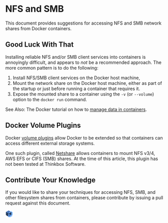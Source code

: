 # NFS and SMB #

This document provides suggestions for accessing NFS and SMB network shares from Docker containers.


## Good Luck With That ##

Installing reliable NFS and/or SMB client services into containers is annoyingly difficult, and appears to *not* be a 
recommended approach.  The more common pattern is to do the following:

1. Install NFS/SMB client services on the Docker host machine,
2. Mount the network share on the Docker host machine, either as part of the startup or just before running a container 
that requires it.
3. Expose the mounted share to a container using the ```-v``` (or ```--volume```) option to the ```docker run``` 
command.

See Also:  The Docker tutorial on how to 
[manage data in containers](https://docs.docker.com/engine/tutorials/dockervolumes/).


## Docker Volume Plugins ##

Docker [volume plugins](https://docs.docker.com/engine/extend/plugins_volume/) allow Docker to be extended so that 
containers can access different external storage systems.  

One such plugin, called [Netshare](http://netshare.containx.io/) allows containers to mount NFS v3/4, AWS EFS or CIFS 
(SMB) shares.  At the time of this article, this plugin has not been tested at Thinkbox Software.


## Contribute Your Knowledge ##

If you would like to share your techniques for accessing NFS, SMB, and other filesystem shares from containers, please 
contribute by issuing a pull request against this document.

![End](../../../thinkbox_tiny.png)


